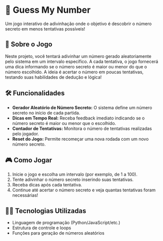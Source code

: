 # 🎲 Guess My Number

Um jogo interativo de adivinhação onde o objetivo é descobrir o número secreto em menos tentativas possíveis!

## 🚀 Sobre o Jogo

Neste projeto, você tentará adivinhar um número gerado aleatoriamente pelo sistema em um intervalo específico. A cada tentativa, o jogo fornecerá uma dica informando se o número secreto é maior ou menor do que o número escolhido. A ideia é acertar o número em poucas tentativas, testando suas habilidades de dedução e lógica!

## 🛠️ Funcionalidades

- **Gerador Aleatório de Número Secreto:** O sistema define um número secreto no início de cada partida.
- **Dicas em Tempo Real:** Receba feedback imediato indicando se o número secreto é maior ou menor que o escolhido.
- **Contador de Tentativas:** Monitora o número de tentativas realizadas pelo jogador.
- **Reset do Jogo:** Permite recomeçar uma nova rodada com um novo número secreto.

## 🎮 Como Jogar

1. Inicie o jogo e escolha um intervalo (por exemplo, de 1 a 100).
2. Tente adivinhar o número secreto inserindo suas tentativas.
3. Receba dicas após cada tentativa.
4. Continue até acertar o número secreto e veja quantas tentativas foram necessárias!

## 🧑‍💻 Tecnologias Utilizadas

- Linguagem de programação (Python/JavaScript/etc.)
- Estrutura de controle e loops
- Funções para geração de números aleatórios
